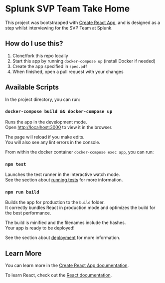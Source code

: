 # Splunk SVP Team Take Home

This project was bootstrapped with [Create React App](https://github.com/facebook/create-react-app),
and is designed as a step whilst interviewing for the SVP Team at Splunk.

## How do I use this?

1. Clone/fork this repo locally
2. Start this app by running `docker-compose up` (install Docker if needed)
3. Create the app specified in `spec.pdf`
4. When finished, open a pull request with your changes

## Available Scripts

In the project directory, you can run:

### `docker-compose build && docker-compose up`

Runs the app in the development mode.<br>
Open [http://localhost:3000](http://localhost:3000) to view it in the browser.

The page will reload if you make edits.<br>
You will also see any lint errors in the console.

From within the docker container `docker-compose exec app`, you can run:

### `npm test`

Launches the test runner in the interactive watch mode.<br>
See the section about [running tests](https://facebook.github.io/create-react-app/docs/running-tests) for more information.

### `npm run build`

Builds the app for production to the `build` folder.<br>
It correctly bundles React in production mode and optimizes the build for the best performance.

The build is minified and the filenames include the hashes.<br>
Your app is ready to be deployed!

See the section about [deployment](https://facebook.github.io/create-react-app/docs/deployment) for more information.

## Learn More

You can learn more in the [Create React App documentation](https://facebook.github.io/create-react-app/docs/getting-started).

To learn React, check out the [React documentation](https://reactjs.org/).